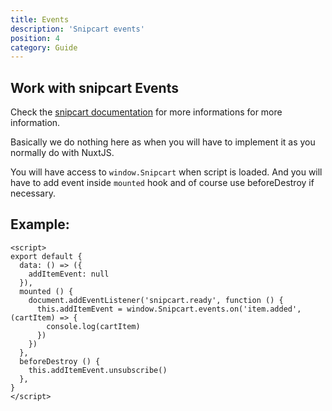 ```yaml
---
title: Events
description: 'Snipcart events'
position: 4
category: Guide
---
```


## Work with snipcart Events

Check the [snipcart documentation](https://docs.snipcart.com/v3/sdk/events) for more informations for more information.

Basically we do nothing here as when you will have to implement it as you normally do with NuxtJS.

You will have access to `window.Snipcart` when script is loaded. And you will have to add event inside `mounted` hook and of course use beforeDestroy if necessary.

## Example:

```vue
<script>
export default {
  data: () => ({
    addItemEvent: null
  }),
  mounted () {
    document.addEventListener('snipcart.ready', function () {
      this.addItemEvent = window.Snipcart.events.on('item.added', (cartItem) => {
        console.log(cartItem)
      })
    })
  },
  beforeDestroy () {
    this.addItemEvent.unsubscribe()
  },
}
</script>
```


